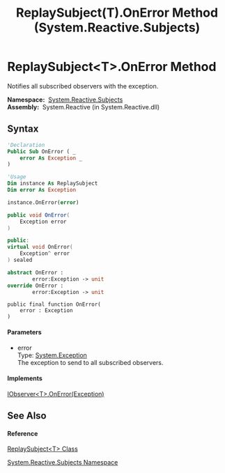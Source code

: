 ﻿---
title: ReplaySubject(T).OnError Method  (System.Reactive.Subjects)
TOCTitle: OnError Method
ms:assetid: M:System.Reactive.Subjects.ReplaySubject`1.OnError(System.Exception)
ms:mtpsurl: https://msdn.microsoft.com/en-us/library/Hh229796(v=VS.103)
ms:contentKeyID: 36069467
ms.date: 06/28/2011
mtps_version: v=VS.103
f1_keywords:
- System.Reactive.Subjects.ReplaySubject`1.OnError
dev_langs:
- CSharp
- JScript
- VB
- FSharp
- c++
---

# ReplaySubject\<T\>.OnError Method

Notifies all subscribed observers with the exception.

**Namespace:**  [System.Reactive.Subjects](hh211639\(v=vs.103\).md)  
**Assembly:**  System.Reactive (in System.Reactive.dll)

## Syntax

``` vb
'Declaration
Public Sub OnError ( _
    error As Exception _
)
```

``` vb
'Usage
Dim instance As ReplaySubject
Dim error As Exception

instance.OnError(error)
```

``` csharp
public void OnError(
    Exception error
)
```

``` c++
public:
virtual void OnError(
    Exception^ error
) sealed
```

``` fsharp
abstract OnError : 
        error:Exception -> unit 
override OnError : 
        error:Exception -> unit 
```

``` jscript
public final function OnError(
    error : Exception
)
```

#### Parameters

  - error  
    Type: [System.Exception](https://msdn.microsoft.com/en-us/library/c18k6c59)  
    The exception to send to all subscribed observers.  

#### Implements

[IObserver\<T\>.OnError(Exception)](https://msdn.microsoft.com/en-us/library/m:system.iobserver%601.onerror\(system.exception\)\(v=VS.103\))  

## See Also

#### Reference

[ReplaySubject\<T\> Class](hh211810\(v=vs.103\).md)

[System.Reactive.Subjects Namespace](hh211639\(v=vs.103\).md)

